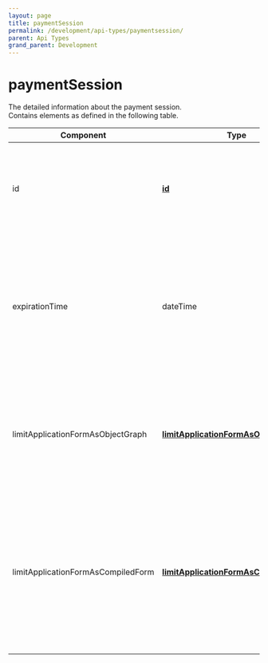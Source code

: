 ```yaml
---
layout: page
title: paymentSession
permalink: /development/api-types/paymentsession/
parent: Api Types
grand_parent: Development
---
```




# paymentSession 
The detailed information about the payment session.  
Contains elements as defined in the following table.

| Component                          | Type                                                                         | Occurs | Nillable? | Description                                                                                                                                                                                 |
|------------------------------------|------------------------------------------------------------------------------|--------|-----------|---------------------------------------------------------------------------------------------------------------------------------------------------------------------------------------------|
| id                                 | **[id](/development/api-types/simple-types/)**                                                    | 1..1   | No        | The identity of the payment session. If one was specified by the representative, it will be used, otherwise it will be generated.                                                           |
| expirationTime                     | dateTime           | 1..1   | No        | When the payment session expires. Sessions will be automatically pruned after the expiration time, and if the payment is still valid, a new session must be created.                        |
| limitApplicationFormAsObjectGraph  | **[limitApplicationFormAsObjectGraph](/development/api-types/limitapplicationformasobjectgraph/)**   | 1..1   | No        | The limit application form as a graph of object. This is for use by representatives that want to generate the form themselves.                                                              |
| limitApplicationFormAsCompiledForm | **[limitApplicationFormAsCompiledForm](/development/api-types/limitapplicationformascompiledform/)** | 1..1   | No        | The limit application form as compiled HTML. This is for use by representatives that want to use the form created by Resurs Bank. Note: if no form action was supplied, this will be empty. |

